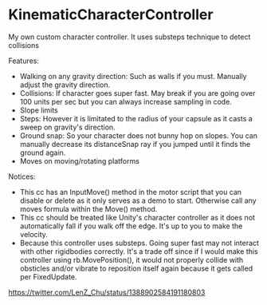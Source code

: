 # KinematicCharacterController
My own custom character controller. It uses substeps technique to detect collisions

Features:

- Walking on any gravity direction: Such as walls if you must. Manually adjust the gravity direction.
- Collisions: If character goes super fast. May break if you are going over 100 units per sec but you can always increase sampling in code.
- Slope limits
- Steps: However it is limitated to the radius of your capsule as it casts a sweep on gravity's direction.
- Ground snap: So your character does not bunny hop on slopes. You can manually decrease its distanceSnap ray if you jumped until it finds the ground again.
- Moves on moving/rotating platforms

Notices:

- This cc has an InputMove() method in the motor script that you can disable or delete as it only serves as a demo to start. Otherwise call any moves formula within the Move() method.
- This cc should be treated like Unity's character controller as it does not automatically fall if you walk off the edge. It's up to you to make the velocity. 
- Because this controller uses substeps. Going super fast may not interact with other rigidbodies correctly. It's a trade off since if I would make this controller using rb.MovePosition(), it would not properly collide with obsticles and/or vibrate to reposition itself again because it gets called per FixedUpdate. 

https://twitter.com/LenZ_Chu/status/1388902584191180803
